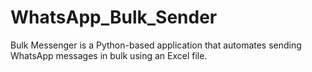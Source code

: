 # WhatsApp_Bulk_Sender
Bulk Messenger is a Python-based application that automates sending WhatsApp messages in bulk using an Excel file.
